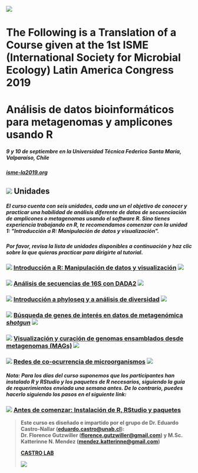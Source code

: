 
![](images/micronautas_4.png)

The Following is a Translation of a Course given at the 1st ISME (International Society for Microbial Ecology) Latin America Congress 2019
==================================================================

Análisis de datos bioinformáticos para metagenomas y amplicones usando R
========================================================================

##### 9 y 10 de septiembre en la Universidad Técnica Federico Santa María, Valparaíso, Chile

##### [isme-la2019.org](https://isme-la2019.org)

![](images/bacteria2.png) Unidades
----------------------------------

##### El curso cuenta con seis unidades, cada una un el objetivo de conocer y practicar una habilidad de análisis diferente de datos de secuenciación de amplicones o metagenomas usando el software R. Sino tienes experiencia trabajando en R, te recomendamos comenzar con la unidad 1: "Introducción a R: Manipulación de datos y visualización".

##### Por favor, revisa la lista de unidades disponibles a continuación y haz clic sobre la que quieras practicar para dirigirte al tutorial.

### ![](images/one.png) [Introducción a R: Manipulación de datos y visualización](http://www.castrolab.org/isme/introR/introR.html) ![](images/r.png)

### ![](images/two.png) [Análisis de secuencias de 16S con DADA2](http://www.castrolab.org/isme/dada2/dada2.html) ![](images/bioinformatics.png)

### ![](images/three.png) [Introducción a phyloseq y a análisis de diversidad](http://www.castrolab.org/isme/biodiversity/biodiversity.html) ![](images/bacteria.png)

### ![](images/four.png) [Búsqueda de genes de interés en datos de metagenómica _shotgun_](http://www.castrolab.org/isme/gene_search/gene_search.html) ![](images/gene_search.png)

### ![](images/five.png) [Visualización y curación de genomas ensamblados desde metagenomas (MAGs)](http://www.castrolab.org/isme/mags/mags.html) ![](images/genome.png)

### ![](images/six.png) [Redes de co-ocurrencia de microorganismos](http://www.castrolab.org/isme/microbial_networks/microbial_networks.html) ![](images/network.png)

##### Nota: Para los días del curso suponemos que los participantes han instalado R y RStudio y los paquetes de R necesarios, siguiendo la guía de requerimientos enviada una semana antes. De lo contrario, puedes hacerlo siguiendo los pasos en el siguiente link:

### ![](images/setup.png) [Antes de comenzar: Instalación de R, RStudio y paquetes](http://www.castrolab.org/isme/Requerimientos_WorkshopISME.html)

  

> **Este curso es diseñado e impartido por el grupo de Dr. Eduardo Castro-Nallar (eduardo.castro@unab.cl):  
> Dr. Florence Gutzwiller (florence.gutzwiller@gmail.com) y M.Sc. Katterinne N. Mendez (mendez.katterinne@gmail.com)**
> 
> **[CASTRO LAB](http://www.castrolab.org)**
> 
> ![](images/UNAB_CBIB_horizontal.png)
